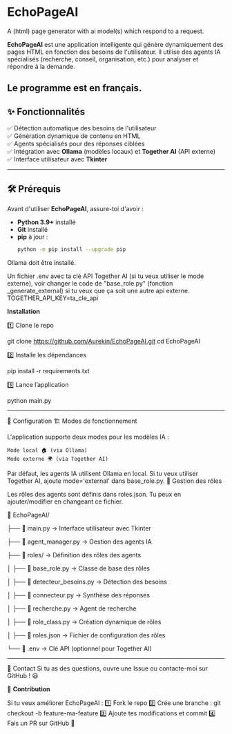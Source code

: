 # EchoPageAI
A (html) page generator with ai model(s) which respond to a request.

**EchoPageAI** est une application intelligente qui génère dynamiquement des pages HTML en fonction des besoins de l'utilisateur. Il utilise des agents IA spécialisés (recherche, conseil, organisation, etc.) pour analyser et répondre à la demande.  

Le programme est en français.
---

## ✨ Fonctionnalités  
✅ Détection automatique des besoins de l'utilisateur  
✅ Génération dynamique de contenu en HTML  
✅ Agents spécialisés pour des réponses ciblées  
✅ Intégration avec **Ollama** (modèles locaux) et **Together AI** (API externe)  
✅ Interface utilisateur avec **Tkinter**  

---

## 🛠️ Prérequis  

Avant d'utiliser **EchoPageAI**, assure-toi d'avoir :  

- **Python 3.9+** installé  
- **Git** installé  
- **pip** à jour :  
  ```bash
  python -m pip install --upgrade pip


Ollama doit être installé.

Un fichier .env avec ta clé API Together AI (si tu veux utiliser le mode externe), voir changer le code de "base_role.py" (fonction _generate_external) si tu veux que ça soit une autre api externe.
TOGETHER_API_KEY=ta_cle_api


**Installation**

1️⃣ Clone le repo

git clone https://github.com/Aurekin/EchoPageAI.git
cd EchoPageAI

2️⃣ Installe les dépendances

pip install -r requirements.txt

3️⃣ Lance l’application

python main.py

--------------------------------------------------

🔧 Configuration
🏗️ Modes de fonctionnement

L'application supporte deux modes pour les modèles IA :

    Mode local 🏠 (via Ollama)
    Mode externe 🌍 (via Together AI)

Par défaut, les agents IA utilisent Ollama en local. Si tu veux utiliser Together AI, ajoute mode='external' dans base_role.py.
📁 Gestion des rôles

Les rôles des agents sont définis dans roles.json. Tu peux en ajouter/modifier en changeant ce fichier.


📂 EchoPageAI/

├── 📜 main.py → Interface utilisateur avec Tkinter

├── 📜 agent_manager.py → Gestion des agents IA

├── 📂 roles/ → Définition des rôles des agents

│ ├── 📜 base_role.py → Classe de base des rôles

│ ├── 📜 detecteur_besoins.py → Détection des besoins

│ ├── 📜 connecteur.py → Synthèse des réponses

│ ├── 📜 recherche.py → Agent de recherche

│ ├── 📜 role_class.py → Création dynamique de rôles

│ ├── 📜 roles.json → Fichier de configuration des rôles

└── 📜 .env → Clé API (optionnel pour Together AI)

---------------------------------------------------------
📧 Contact
Si tu as des questions, ouvre une Issue ou contacte-moi sur GitHub ! 😃


🤝 **Contribution**

Si tu veux améliorer EchoPageAI :
1️⃣ Fork le repo
2️⃣ Crée une branche : git checkout -b feature-ma-feature
3️⃣ Ajoute tes modifications et commit
4️⃣ Fais un PR sur GitHub 🚀
